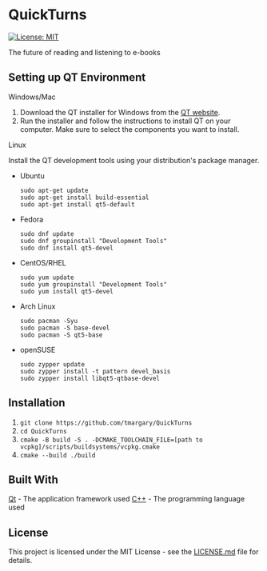 # QuickTurns

[![License: MIT](https://img.shields.io/badge/License-MIT-yellow.svg)](https://opensource.org/licenses/MIT)

The future of reading and listening to e-books

## Setting up QT Environment

Windows/Mac

1. Download the QT installer for Windows from the [QT website](https://www.qt.io/download).
2. Run the installer and follow the instructions to install QT on your computer. Make sure to select the components you want to install.

Linux

Install the QT development tools using your distribution's package manager. 

- Ubuntu
    ```
    sudo apt-get update
    sudo apt-get install build-essential
    sudo apt-get install qt5-default
    ```
- Fedora
    ```
    sudo dnf update
    sudo dnf groupinstall "Development Tools"
    sudo dnf install qt5-devel
    ```
- CentOS/RHEL
    ```
    sudo yum update
    sudo yum groupinstall "Development Tools"
    sudo yum install qt5-devel
    ```
- Arch Linux
    ```
    sudo pacman -Syu
    sudo pacman -S base-devel
    sudo pacman -S qt5-base
    ```
- openSUSE
    ```
    sudo zypper update
    sudo zypper install -t pattern devel_basis
    sudo zypper install libqt5-qtbase-devel
    ```
    
## Installation
1. `git clone https://github.com/tmargary/QuickTurns`
2. `cd QuickTurns`
3. `cmake -B build -S . -DCMAKE_TOOLCHAIN_FILE=[path to vcpkg]/scripts/buildsystems/vcpkg.cmake`
4. `cmake --build ./build`

## Built With
[Qt](https://www.qt.io/) - The application framework used
[C++](https://en.wikipedia.org/wiki/C%2B%2B) - The programming language used

## License
This project is licensed under the MIT License - see the [LICENSE.md](https://github.com/tmargary/QuickTurns/blob/main/LICENSE) file for details.
